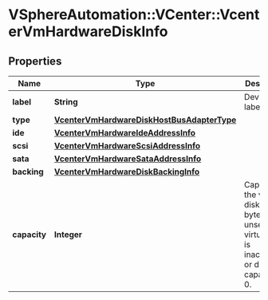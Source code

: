# VSphereAutomation::VCenter::VcenterVmHardwareDiskInfo

## Properties
Name | Type | Description | Notes
------------ | ------------- | ------------- | -------------
**label** | **String** | Device label. | [optional] 
**type** | [**VcenterVmHardwareDiskHostBusAdapterType**](VcenterVmHardwareDiskHostBusAdapterType.md) |  | [optional] 
**ide** | [**VcenterVmHardwareIdeAddressInfo**](VcenterVmHardwareIdeAddressInfo.md) |  | [optional] 
**scsi** | [**VcenterVmHardwareScsiAddressInfo**](VcenterVmHardwareScsiAddressInfo.md) |  | [optional] 
**sata** | [**VcenterVmHardwareSataAddressInfo**](VcenterVmHardwareSataAddressInfo.md) |  | [optional] 
**backing** | [**VcenterVmHardwareDiskBackingInfo**](VcenterVmHardwareDiskBackingInfo.md) |  | [optional] 
**capacity** | **Integer** | Capacity of the virtual disk in bytes. If unset, virtual disk is inaccessible or disk capacity is 0. | [optional] 


